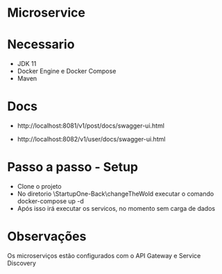 # Microservice

# Necessario

- JDK 11
- Docker Engine e Docker Compose
- Maven

# Docs

- http://localhost:8081/v1/post/docs/swagger-ui.html

- http://localhost:8082/v1/user/docs/swagger-ui.html

# Passo a passo - Setup

- Clone o projeto
- No diretorio \StartupOne-Back\changeTheWold executar o comando docker-compose up -d
- Após isso irá executar os servicos, no momento sem carga de dados

# Observações

Os microserviços estão configurados com o API Gateway e Service Discovery
